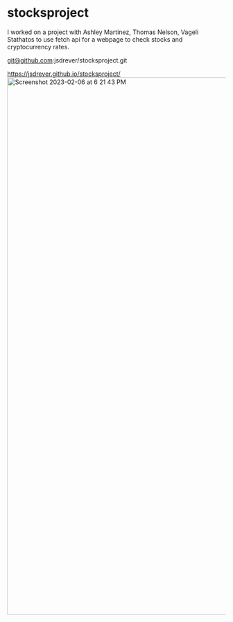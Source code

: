 # stocksproject
I worked on a project with Ashley Martinez, Thomas Nelson, Vageli Stathatos to use fetch api for a webpage to check stocks and cryptocurrency rates. 



git@github.com:jsdrever/stocksproject.git

https://jsdrever.github.io/stocksproject/<img width="1237" alt="Screenshot 2023-02-06 at 6 21 43 PM" src="https://user-images.githubusercontent.com/49930350/217116849-73b7d163-7cec-4642-8a76-6fbdc49db8f9.png">
